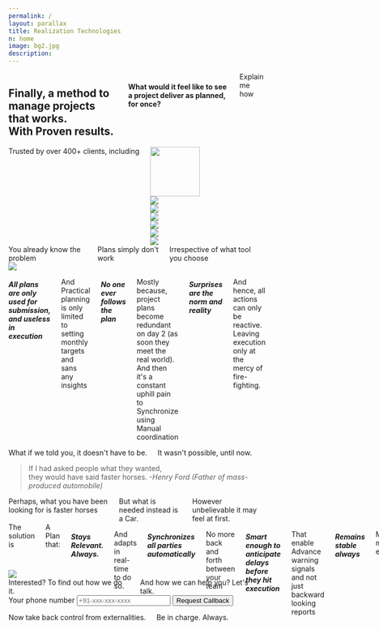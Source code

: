 ```yaml
---
permalink: /
layout: parallax
title: Realization Technologies
n: home 
image: bg2.jpg
description: 
---
```

<div class="row">
	<div class="small-12 columns text-center b-ws-bottom">
		<h2 class="wc bold serif">Finally, a method to manage projects that works.<br>With Proven results.</h2>
		<h4 class="wcolor">What would it feel like to see a project deliver as planned, for once?</h4>
		<div class="b-ws-top">
			<a class="button success">Explain me how</a>
		</div>
	</div>
</div>
<div class="wbg">
	<div class="row">	
		<div class="small-12 columns b-ws-top m-ws-bottom text-center">
			<div class="scolor2 s-ws-bottom">Trusted by over 400+ clients, including</div>
      <div class="row">
      	<div class="small-2 columns text-center">
      		<img src="{{site.url}}/assets/img/logos/usaf.png" class="gs hv" style="height:98px;">
      	</div>
      	<div class="small-2 columns">
      		<img src="{{site.url}}/assets/img/logos/tatasteel.png" class="gs hv m-ws-top-p xs-ws-top">
      	</div>
      	<div class="small-1 columns">
      		<img src="{{site.url}}/assets/img/logos/lt.png" class="gs hv s-ws-top">
      	</div>
      	<div class="small-2 columns">
      		<img src="{{site.url}}/assets/img/logos/boeing.png" class="gs hv">
      	</div>
      	<div class="small-2 columns">
      		<img src="{{site.url}}/assets/img/logos/ntpc.png" class="gs hv">
      	</div>
      	<div class="small-2 columns">
      		<img src="{{site.url}}/assets/img/logos/aarti.png" class="gs hv xs-ws-top">
      	</div>
      	<div class="small-1 columns">
      		<img src="{{site.url}}/assets/img/logos/nasa.png" class="gs hv s-ws-top">
      	</div>
      </div>
    </div>
	</div>
</div>
<div class="wbg b-ws-top-p m-ws-bottom-p">
	<div class="row">
		<div class="small-12 columns text-center b-ws-bottom">
			<div class="scolor f-1-25x s-ws-top">You already know the problem</div>
			<div class="serif bold bkc f-2x nm">Plans simply don't work</div>
			<div class="scolor f-1-25x b-ws-bottom">Irrespective of what tool you choose</div>
		</div>
	</div>
	<div class="row">
		<div class="small-5 columns">
			<!-- <img src="https://images.unsplash.com/photo-1495249346844-83e18c90a511?ixlib=rb-1.2.1&ixid=eyJhcHBfaWQiOjEyMDd9&auto=format&fit=crop&w=967&q=80"> -->
			<img src="https://us.123rf.com/450wm/denisovd/denisovd1203/denisovd120301531/12704439-viejo-mapa-del-tesoro-aisladas-sobre-un-fondo-blanco.jpg?ver=6">
		</div>
		<div class="small-7 columns">
			<h5 class="bold bkc f-1-5x nm">All plans are only used for submission, and useless in execution</h5>
			<p class="f-1-25x">And Practical planning is only limited to setting monthly targets and sans any insights</p>
			<h5 class="bold bkc f-1-5x nm">No one ever follows the plan</h5>
			<p class="f-1-25x">Mostly because, project plans become redundant on day 2 (as soon they meet the real world). And then it's a constant uphill pain to
			Synchronize using Manual coordination</p>
			<h5 class="bold bkc f-1-5x nm">Surprises are the norm and reality</h5>
			<p class="f-1-25x">And hence, all actions can only be reactive. Leaving execution only at the mercy of fire-fighting.</p>
		</div>
	</div>
</div>
<!-- <div class="lgbg m-ws-top-p">
	<div class="row">
		<div class="small-8 small-centered columns text-center b-ws-top">
			<div class="serif bold scolor f-1-5x">Technology seems to be the only known solution</div><div class="bkc serif bold f-2x">Yet it doesn't feel enough.</div>
			<div class="scolor f-1-25x s-ws-top m-ws-bottom">At some point we have all fallen for myths/supposed constraints and that limited the scope of our discovery. Perhaps, some we still hold true.</div>
	</div>
	<div class="row text-center">
		<div class="small-10 columns small-centered m-ws-bottom">
			<div class="small-4 columns">
				<img src="https://image.flaticon.com/icons/svg/487/487961.svg" width="48px">
				<h5 class="bold bkc s-ws-top">Delays are only due to external factors or unrealistic plans. </h5>
				<p>And can not be in my control</p>	
			</div>
			<div class="small-4 columns">
				<img src="https://image.flaticon.com/icons/svg/263/263323.svg" width="48px">
				<h5 class="bold bkc s-ws-top">What is going to happen next will always be at the mercy of God.</h5>
				<p>All reporting ever will be is backward looking. </p>
			</div>
			<div class="small-4 columns">
				<img src="https://image.flaticon.com/icons/svg/1329/1329948.svg" width="48px">
				<h5 class="bold bkc s-ws-top">Instant updates can eliminate surprises</h5>
				<p>A software will solve my problem And, will also automate reports
				</p>
			</div>
		</div>
	</div>
	</div>
</div> -->
<div class="wbg">
	<div class="row">
		<div class="small-10 small-centered columns text-center b-ws-top">
			<div class="scolor f-1-25x">What if we told you, it doesn't have to be.</div>
			<div class="bkc f-1-5x">It wasn't possible, until now.</div>
		</div>
		<div class="small-6 small-centered columns text-center">
			<blockquote class="f-1-5x b-ws-top b-ws-bottom bkc">If I had asked people what they wanted,<br> they would have said faster horses.	
			<cite>-Henry Ford (Father of mass-produced automobile)</cite></blockquote>
		</div>
		<div class="small-10 small-centered columns text-center b-ws-bottom b-ws-bottom-p">
			<div class="f-1-5x bkc">Perhaps, what you have been looking for is faster horses</div>
			<div class="f-1-5x bold bkc">But what is needed instead is a Car. </div>
			<div class="scolor f-1-5x">However unbelievable it may feel at first.</div>
		</div>
	</div>
</div>
<div class="b-ws-top-p dbbg">
	<!-- <div class="row">
		<div class="small-12 columns b-ws-top"> -->
			<!-- <div class="scolor f-1-25x s-ws-top">The solution is a plan that</div> -->
			<!-- <div class="serif bold bkc f-2x m-ws-bottom">stays stable and relevant. Always</div> -->
		<!-- </div>
	</div> -->
	<div class="row">
		<div class="small-10 small-centered columns b-ws-bottom-p">
			<div class="row">
				<div class="small-8 columns">
					<div class="wcolor">The solution is </div>
					<div class="wc f-1-25x bold s-ws-bottom">A Plan that:</div>
					<h5 class="wc nm f-1-5x bold">Stays Relevant. Always.</h5>
					<p class="wcolor f-1-25x">And adapts in real-time to do so.</p>
					<h5 class="wc f-1-5x bold nm">Synchronizes all parties automatically</h5>
					<p class="wcolor f-1-25x">No more back and forth between your team</p>
					<h5 class="wc nm f-1-5x bold">Smart enough to anticipate delays before they hit execution</h5>
					 <p class="wcolor f-1-25x">That enable Advance warning signals and not just backward looking reports</p>
					<h5 class="wc nm f-1-5x bold">Remains stable always</h5>
					 <p class="wcolor f-1-25x">Minimal maintenance efforts</p>
					<h5 class="wc f-1-5x bold">Automatically leverages instant updates</h5>
				</div>
				<div class="small-4 columns" style="margin-top:-7.5em;">
					<img src="https://cdn.dribbble.com/users/230178/screenshots/3814971/attachments/862068/022-night-mode.png">
				</div>
			</div>
		</div>
	</div>
</div>
<div class="wbg">
	<div class="row">
		<div class="small-12 text-center columns b-ws-top">
				<div class="f-1-5x"><span class="bold bkc">Interested?</span> To find out how we do it.</div> 
				<div class="f-1-25x s-ws-bottom">And how we can help you? Let's talk.</div>
			</div>
			<div class="small-3 small-centered columns">
				<form action="https://formspree.io/aditya@mutinylabs.in" method="POST">
					<label class="wcolor">Your phone number
					<input type="tel" name="telephone" class="fullwidth" placeholder="+91-xxx-xxx-xxxx"></label>
					<input type="hidden" name="_next" value="https://signup.realization.com/thankyou.html"/>
					<input type="submit" name="" class="button fullwidth nm" value="Request Callback">
				</form>
			</div>
			<div class="small-12 text-center s-ws-top columns b-ws-bottom">
			<!-- <a class="button">Give us a call</a> -->
			<div class="s-ws-top f-1-25x">Now take back control from externalities.</div>
			<div class="f-1-5x bkc">Be in charge. Always.</div>
		</div>
	</div>
</div>